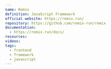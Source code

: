 ```yaml
---
name: Remix
definition: JavaScript Framework
official website: https://remix.run/
repository: https://github.com/remix-run/remix
documentation:
  - https://remix.run/docs/
resources: 
videos: 
tags:
  - frontend
  - framework
  - javascript
---
```

